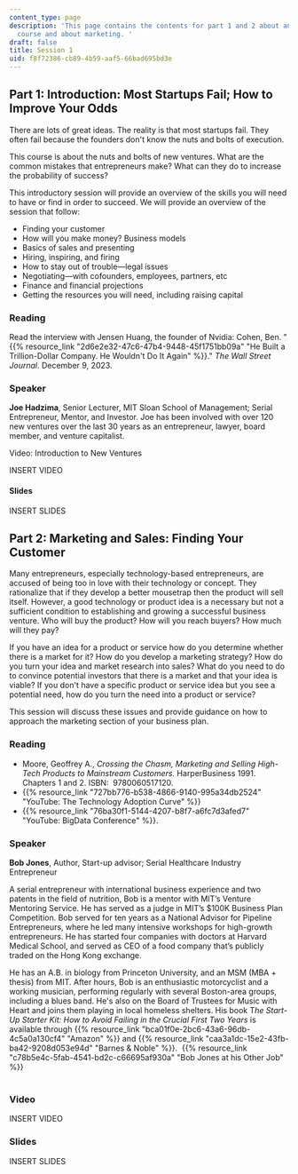 ```yaml
---
content_type: page
description: 'This page contains the contents for part 1 and 2 about an intro to the
  course and about marketing. '
draft: false
title: Session 1
uid: f8f72386-cb89-4b59-aaf5-66bad695bd3e
---
```

## Part 1: Introduction: Most Startups Fail; How to Improve Your Odds

There are lots of great ideas. The reality is that most startups fail. They often fail because the founders don't know the nuts and bolts of execution. 

This course is about the nuts and bolts of new ventures. What are the common mistakes that entrepreneurs make? What can they do to increase the probability of success?

This introductory session will provide an overview of the skills you will need to have or find in order to succeed. We will provide an overview of the session that follow:

- Finding your customer
- How will you make money? Business models
- Basics of sales and presenting
- Hiring, inspiring, and firing
- How to stay out of trouble—legal issues
- Negotiating—with cofounders, employees, partners, etc 
- Finance and financial projections
- Getting the resources you will need, including raising capital 

### Reading

Read the interview with Jensen Huang, the founder of Nvidia: Cohen, Ben. "{{% resource_link "2d6e2e32-47c6-47b4-9448-45f1751bb09a" "He Built a Trillion-Dollar Company. He Wouldn't Do It Again" %}}." *The Wall Street Journal*. December 9, 2023.

### Speaker

**Joe Hadzima**, Senior Lecturer, MIT Sloan School of Management; Serial Entrepreneur, Mentor, and Investor. Joe has been involved with over 120 new ventures over the last 30 years as an entrepreneur, lawyer, board member, and venture capitalist.

Video: Introduction to New Ventures

INSERT VIDEO 

#### Slides

INSERT SLIDES

## Part 2: Marketing and Sales: Finding Your Customer

Many entrepreneurs, especially technology-based entrepreneurs, are accused of being too in love with their technology or concept. They rationalize that if they develop a better mousetrap then the product will sell itself. However, a good technology or product idea is a necessary but not a sufficient condition to establishing and growing a successful business venture. Who will buy the product? How will you reach buyers? How much will they pay?

If you have an idea for a product or service how do you determine whether there is a market for it? How do you develop a marketing strategy? How do you turn your idea and market research into sales? What do you need to do to convince potential investors that there is a market and that your idea is viable? If you don't have a specific product or service idea but you see a potential need, how do you turn the need into a product or service?

This session will discuss these issues and provide guidance on how to approach the marketing section of your business plan.

### Reading

- Moore, Geoffrey A., *Crossing the Chasm, Marketing and Selling High-Tech Products to Mainstream Customers.* HarperBusiness 1991. Chapters 1 and 2. ISBN: ‎ 9780060517120. 
- {{% resource_link "727bb776-b538-4866-9140-995a34db2524" "YouTube: The Technology Adoption Curve" %}} 
- {{% resource_link "76ba30f1-5144-4207-b8f7-a6fc7d3afed7" "YouTube: BigData Conference" %}}.

### Speaker

**Bob Jones**, Author, Start-up advisor; Serial Healthcare Industry Entrepreneur

A serial entrepreneur with international business experience and two patents in the field of nutrition, Bob is a mentor with MIT’s Venture Mentoring Service. He has served as a judge in MIT’s $100K Business Plan Competition. Bob served for ten years as a National Advisor for Pipeline Entrepreneurs, where he led many intensive workshops for high-growth entrepreneurs. He has started four companies with doctors at Harvard Medical School, and served as CEO of a food company that’s publicly traded on the Hong Kong exchange.

He has an A.B. in biology from Princeton University, and an MSM (MBA + thesis) from MIT. After hours, Bob is an enthusiastic motorcyclist and a working musician, performing regularly with several Boston-area groups, including a blues band. He's also on the Board of Trustees for Music with Heart and joins them playing in local homeless shelters. His book T*he Start-Up Starter Kit: How to Avoid Failing in the Crucial First Two Years* is available through {{% resource_link "bca01f0e-2bc6-43a6-96db-4c5a0a130cf4" "Amazon" %}} and {{% resource_link "caa3a1dc-15e2-43fb-ba42-9208d053e94d" "Barnes & Noble" %}}.  {{% resource_link "c78b5e4c-5fab-4541-bd2c-c66695af930a" "Bob Jones at his Other Job" %}}           
 

### Video

INSERT VIDEO

### Slides

INSERT SLIDES